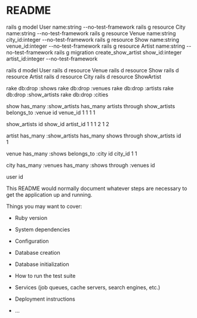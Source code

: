 # README
rails g model User name:string --no-test-framework
rails g resource City name:string --no-test-framework
rails g resource Venue name:string city_id:integer --no-test-framework
rails g resource Show name:string venue_id:integer --no-test-framework
rails g resource Artist name:string --no-test-framework
rails g migration create_show_artist show_id:integer artist_id:integer --no-test-framework

rails d model User
rails d resource Venue
rails d resource Show
rails d resource Artist
rails d resource City
rails d resource ShowArtist

rake db:drop :shows
rake db:drop :venues
rake db:drop :artists
rake db:drop :show_artists
rake db:drop :cities

show  has_many :show_artists  has_many artists through show_artists    belongs_to :venue
id               venue_id
1                1
1                1

show_artists
id       show_id          artist_id
1        1                1
2        1                2

artist has_many :show_artists has_many shows through show_artists
id  
1

venue has_many :shows belongs_to :city
id        city_id
1         1

city has_many :venues has_many :shows through :venues
id    



user
id         



This README would normally document whatever steps are necessary to get the
application up and running.

Things you may want to cover:

* Ruby version

* System dependencies

* Configuration

* Database creation

* Database initialization

* How to run the test suite

* Services (job queues, cache servers, search engines, etc.)

* Deployment instructions

* ...
